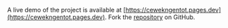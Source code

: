 A live demo of the project is available at [https://cewekngentot.pages.dev](https://cewekngentot.pages.dev).
Fork the [repository](https://github.com/ruangsayur) on GitHub.